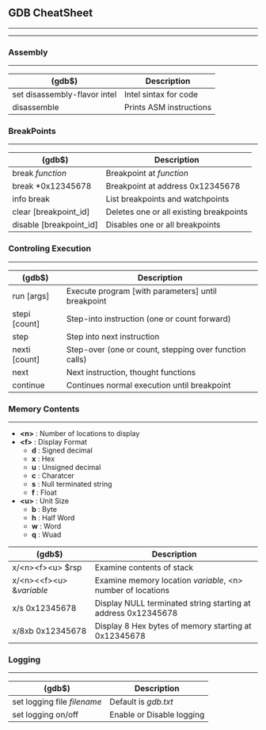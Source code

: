 ## GDB CheatSheet
---
---
### 

### Assembly
---
| (gdb$) | Description |
|--------|-------------|
| set disassembly-flavor intel | Intel sintax for code |
| disassemble | Prints ASM instructions |

### BreakPoints
---
| (gdb$) | Description |
|--------|-------------|
| break _function_ | Breakpoint at _function_ |
| break \*0x12345678 | Breakpoint at address 0x12345678 |
| info break | List breakpoints and watchpoints |
| clear \[breakpoint_id\] | Deletes one or all existing breakpoints |
| disable \[breakpoint_id\] | Disables one or all breakpoints |


### Controling Execution
---
| (gdb$) | Description |
|--------|-------------|
| run \[args\] | Execute program \[with parameters\] until breakpoint |
| stepi \[count\] | Step-into instruction (one or count forward) |
| step | Step into next instruction |
| nexti \[count\] | Step-over (one or count, stepping over function calls) |
| next | Next instruction, thought functions |
| continue | Continues normal execution until breakpoint |

### Memory Contents
---
- **\<n\>** : Number of locations to display
- **\<f\>** : Display Format
  - **d** : Signed decimal
  - **x** : Hex
  - **u** : Unsigned decimal
  - **c** : Charatcer
  - **s** : Null terminated string
  - **f** : Float
- **\<u\>** : Unit Size
  - **b** : Byte
  - **h** : Half Word
  - **w** : Word
  - **q** : Wuad
 
 
| (gdb$) | Description |
|--------|-------------|
| x/\<n\>\<f\>\<u\> \$rsp | Examine contents of stack |
| x/\<n\><<f\>\<u\> &_variable_ | Examine memory location _variable_, \<n\> number of locations |
| x/s 0x12345678 | Display NULL terminated string starting at address 0x12345678 |
| x/8xb 0x12345678 | Display 8 Hex bytes of memory starting at 0x12345678 |




### Logging
---
| (gdb$) | Description |
|--------|-------------|
| set logging file _filename_ | Default is _gdb.txt_ |
| set logging on/off | Enable or Disable logging |
  
  
